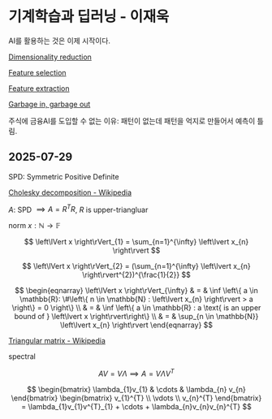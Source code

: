 # 기계학습과 딥러닝 - 이재욱

AI를 활용하는 것은 이제 시작이다.

[Dimensionality reduction](https://en.wikipedia.org/wiki/Dimensionality_reduction)

[Feature selection](https://en.wikipedia.org/wiki/Feature_selection)

[Feature extraction](https://en.wikipedia.org/wiki/Feature_engineering)

[Garbage in, garbage out](https://en.wikipedia.org/wiki/Garbage_in,_garbage_out)

주식에 금융AI를 도입할 수 없는 이유: 패턴이 없는데 패턴을 억지로 만들어서 예측이 틀림.

## 2025-07-29

SPD: Symmetric Positive Definite

[Cholesky decomposition - Wikipedia](https://en.wikipedia.org/wiki/Cholesky_decomposition)

${ A }$: SPD ${ \implies A=R^{T}R }$, ${ R }$ is upper-triangluar

norm ${ x : \mathbb{N} \to \mathbb{F} }$

$$ \left\lVert x \right\rVert_{1} = \sum_{n=1}^{\infty} \left\lvert x_{n} \right\rvert $$

$$ \left\lVert x \right\rVert_{2} = (\sum_{n=1}^{\infty} \left\lvert x_{n} \right\rvert^{2})^{\frac{1}{2}} $$

$$ \begin{eqnarray}
\left\lVert x \right\rVert_{\infty} & = & \inf \left\{ a \in \mathbb{R}: \#\left\{ n \in \mathbb{N} : \left\lvert x_{n} \right\rvert > a \right\} = 0 \right\} \\
& = & \inf \left\{ a \in \mathbb{R} : a \text{ is an upper bound of } \left\lvert x \right\rvert\right\} \\
& = & \sup_{n \in \mathbb{N}} \left\lvert x_{n} \right\rvert
\end{eqnarray} $$

[Triangular matrix - Wikipedia](https://en.wikipedia.org/wiki/Triangular_matrix#Forward_and_back_substitution)

spectral

$$ AV = V \Lambda \implies A= V\Lambda V^{T}$$

$$ \begin{bmatrix}
\lambda_{1}v_{1} & \cdots & \lambda_{n} v_{n}
\end{bmatrix} \begin{bmatrix}
v_{1}^{T} \\
\vdots \\
v_{n}^{T}
\end{bmatrix} = \lambda_{1}v_{1}v^{T}_{1} + \cdots + \lambda_{n}v_{n}v_{n}^{T} $$